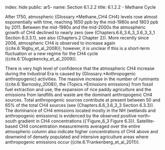 index: hide
public: ar5-
name: Section 6.1.2.2
title: 6.1.2.2 - Methane Cycle

After 1750, atmospheric {Glossary.*Methane_CH4 CH4} levels rose almost exponentially with time, reaching 1650 ppb by the mid-1980s and 1803 ppb by 2011. Between the mid-1980s and the mid-2000s the atmospheric growth of CH4 declined to nearly zero (see {Chapters.6.6_3.6_3_3.6_3_3_1 Section 6.3.3.1}, see also {Chapters.2 Chapter 2}). More recently since 2006, atmospheric CH4 is observed to increase again ({cite.6.'Rigby_et_al_2008}); however, it is unclear if this is a short-term fluctuation or a new regime for the CH4 cycle ({cite.6.'Dlugokencky_et_al_2009}).

There is very high level of confidence that the atmospheric CH4 increase during the Industrial Era is caused by {Glossary.*Anthropogenic anthropogenic} activities. The massive increase in the number of ruminants ({cite.6.'Barnosky_2008}), the {Topics.*Emissions emissions} from fossil fuel extraction and use, the expansion of rice paddy agriculture and the emissions from landfills and waste are the dominant anthropogenic CH4 sources. Total anthropogenic sources contribute at present between 50 and 65% of the total CH4 sources (see {Chapters.6.6_3.6_3_3 Section 6.3.3}). The dominance of CH4 emissions located mostly in the NH (wetlands and anthropogenic emissions) is evidenced by the observed positive north–south gradient in CH4 concentrations ({'Figure_6_3 Figure 6.3}). Satellite-based CH4 concentration measurements averaged over the entire atmospheric column also indicate higher concentrations of CH4 above and downwind of densely populated and intensive agriculture areas where anthropogenic emissions occur ({cite.6.'Frankenberg_et_al_2011}).
